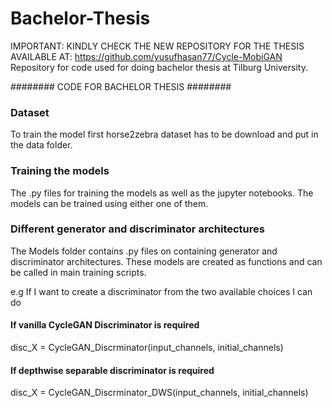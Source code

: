 # Bachelor-Thesis
IMPORTANT: KINDLY CHECK THE NEW REPOSITORY FOR THE THESIS AVAILABLE AT: https://github.com/yusufhasan77/Cycle-MobiGAN
Repository for code used for doing bachelor thesis at Tilburg University. 

######## CODE FOR BACHELOR THESIS ########

### Dataset ###
To train the model first horse2zebra dataset has to be download and put in the data folder.

### Training the models ###

The .py files for training the models as well as the jupyter notebooks.
The models can be trained using either one of them.

### Different generator and discriminator architectures ###

The Models folder contains .py files on containing generator and discriminator architectures.
These models are created as functions and can be called in main training scripts.

e.g If I want to create a discriminator from the two available choices I can do

#### If vanilla CycleGAN Discriminator is required
disc_X = CycleGAN_Discrminator(input_channels, initial_channels)

#### If depthwise separable discriminator is required
disc_X = CycleGAN_Discrminator_DWS(input_channels, initial_channels)
